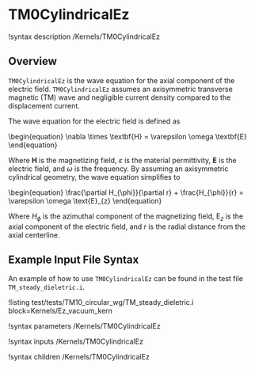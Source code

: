 # TM0CylindricalEz

!syntax description /Kernels/TM0CylindricalEz

## Overview

`TM0CylindricalEz` is the wave equation for the axial component of the electric field. `TM0CylindricalEz` assumes an axisymmetric transverse magnetic (TM) wave and negligible current density compared to the displacement current.

The wave equation for the electric field is defined as

\begin{equation}
  \nabla \times \textbf{H} = \varepsilon \omega \textbf{E}
\end{equation}

Where $\textbf{H}$ is the magnetizing field, $\varepsilon$ is the material permittivity, $\textbf{E}$ is the electric field, and $\omega$ is the frequency. By assuming an axisymmetric cylindrical geometry, the wave equation simplifies to

\begin{equation}
  \frac{\partial H_{\phi}}{\partial r} + \frac{H_{\phi}}{r}  = \varepsilon \omega \text{E}_{z}
\end{equation}

Where $H_{\phi}$ is the azimuthal component of the magnetizing field, $\text{E}_{z}$ is the axial component of the electric field, and $r$ is the radial distance from the axial centerline.

## Example Input File Syntax

An example of how to use `TM0CylindricalEz` can be found in the test file `TM_steady_dieletric.i`.

!listing test/tests/TM10_circular_wg/TM_steady_dieletric.i block=Kernels/Ez_vacuum_kern

!syntax parameters /Kernels/TM0CylindricalEz

!syntax inputs /Kernels/TM0CylindricalEz

!syntax children /Kernels/TM0CylindricalEz
